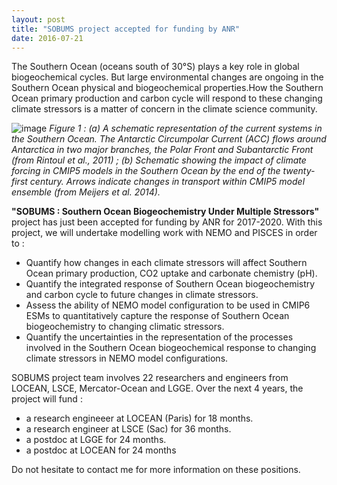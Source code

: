 ```yaml
---
layout: post
title: "SOBUMS project accepted for funding by ANR"
date: 2016-07-21
---
```



The Southern Ocean (oceans south of 30°S) plays a key role in global biogeochemical cycles. But large environmental changes are ongoing in the Southern Ocean physical and biogeochemical properties.How the Southern Ocean primary production and carbon cycle will respond to these changing climate stressors is a matter of concern in the climate science community.

![image]({{site.baseurl}}/img/sobums-meijers.jpg "A changing Southern Ocean.")
*Figure 1 : (a) A schematic representation of the current systems in the Southern Ocean. The Antarctic Circumpolar Current (ACC) flows around Antarctica in two major branches, the Polar Front and Subantarctic Front (from Rintoul et al., 2011) ; (b) Schematic showing the impact of climate forcing in CMIP5 models in the Southern Ocean by the end of the twenty-first century. Arrows indicate changes in transport within CMIP5 model ensemble (from Meijers et al. 2014).*

**"SOBUMS : Southern Ocean Biogeochemistry Under Multiple Stressors"** project has just been accepted for funding by ANR for 2017-2020. With this project, we will undertake modelling work with NEMO and PISCES in order to : 

 - Quantify how changes in each climate stressors will affect Southern Ocean primary production, CO2 uptake and carbonate chemistry (pH).
 - Quantify the integrated response of Southern Ocean biogeochemistry and carbon cycle to future changes in climate stressors.
 - Assess the ability of NEMO model configuration to be used in CMIP6 ESMs to quantitatively capture the response of Southern Ocean biogeochemistry to changing climatic stressors.
 - Quantify the uncertainties in the representation of the processes involved in the Southern Ocean biogeochemical response to changing climate stressors in NEMO model configurations.


SOBUMS project team involves 22 researchers and engineers from LOCEAN, LSCE, Mercator-Ocean and LGGE. Over the next 4 years, the project will fund : 

 - a research engineeer at LOCEAN (Paris) for 18 months.
 - a research engineer at LSCE (Sac) for 36 months.
 - a postdoc at LGGE for 24 months.
 - a postdoc at LOCEAN for 24 months

Do not hesitate to contact me for more information on these positions. 



